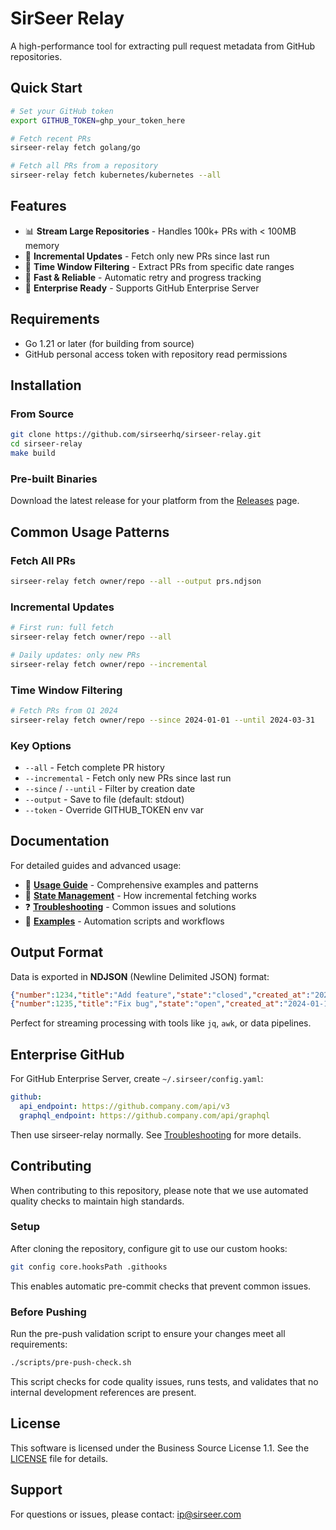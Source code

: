 # SirSeer Relay

A high-performance tool for extracting pull request metadata from GitHub repositories.

## Quick Start

```bash
# Set your GitHub token
export GITHUB_TOKEN=ghp_your_token_here

# Fetch recent PRs
sirseer-relay fetch golang/go

# Fetch all PRs from a repository
sirseer-relay fetch kubernetes/kubernetes --all
```

## Features

- 📊 **Stream Large Repositories** - Handles 100k+ PRs with < 100MB memory
- 🔄 **Incremental Updates** - Fetch only new PRs since last run
- 📅 **Time Window Filtering** - Extract PRs from specific date ranges
- 🚀 **Fast & Reliable** - Automatic retry and progress tracking
- 🏢 **Enterprise Ready** - Supports GitHub Enterprise Server

## Requirements

- Go 1.21 or later (for building from source)
- GitHub personal access token with repository read permissions

## Installation

### From Source

```bash
git clone https://github.com/sirseerhq/sirseer-relay.git
cd sirseer-relay
make build
```

### Pre-built Binaries

Download the latest release for your platform from the [Releases](https://github.com/sirseerhq/sirseer-relay/releases) page.

## Common Usage Patterns

### Fetch All PRs
```bash
sirseer-relay fetch owner/repo --all --output prs.ndjson
```

### Incremental Updates
```bash
# First run: full fetch
sirseer-relay fetch owner/repo --all

# Daily updates: only new PRs
sirseer-relay fetch owner/repo --incremental
```

### Time Window Filtering
```bash
# Fetch PRs from Q1 2024
sirseer-relay fetch owner/repo --since 2024-01-01 --until 2024-03-31
```

### Key Options

- `--all` - Fetch complete PR history
- `--incremental` - Fetch only new PRs since last run
- `--since` / `--until` - Filter by creation date
- `--output` - Save to file (default: stdout)
- `--token` - Override GITHUB_TOKEN env var

## Documentation

For detailed guides and advanced usage:

- 📖 **[Usage Guide](docs/USAGE.md)** - Comprehensive examples and patterns
- 🔧 **[State Management](docs/STATE_MANAGEMENT.md)** - How incremental fetching works
- ❓ **[Troubleshooting](docs/TROUBLESHOOTING.md)** - Common issues and solutions
- 📝 **[Examples](examples/)** - Automation scripts and workflows

## Output Format

Data is exported in **NDJSON** (Newline Delimited JSON) format:

```json
{"number":1234,"title":"Add feature","state":"closed","created_at":"2024-01-15T10:30:00Z",...}
{"number":1235,"title":"Fix bug","state":"open","created_at":"2024-01-16T14:20:00Z",...}
```

Perfect for streaming processing with tools like `jq`, `awk`, or data pipelines.

## Enterprise GitHub

For GitHub Enterprise Server, create `~/.sirseer/config.yaml`:

```yaml
github:
  api_endpoint: https://github.company.com/api/v3
  graphql_endpoint: https://github.company.com/api/graphql
```

Then use sirseer-relay normally. See [Troubleshooting](docs/TROUBLESHOOTING.md#enterprise-github) for more details.

## Contributing

When contributing to this repository, please note that we use automated quality checks to maintain high standards.

### Setup

After cloning the repository, configure git to use our custom hooks:

```bash
git config core.hooksPath .githooks
```

This enables automatic pre-commit checks that prevent common issues.

### Before Pushing

Run the pre-push validation script to ensure your changes meet all requirements:

```bash
./scripts/pre-push-check.sh
```

This script checks for code quality issues, runs tests, and validates that no internal development references are present.

## License

This software is licensed under the Business Source License 1.1. See the [LICENSE](LICENSE) file for details.

## Support

For questions or issues, please contact: ip@sirseer.com